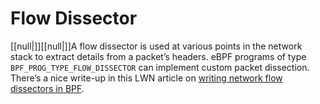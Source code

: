 # Flow Dissector

[[null|]][[null|]]A flow dissector is used at various points in the network stack to extract details from a packet’s headers. eBPF programs of type `BPF_PROG_TYPE_FLOW_DISSECTOR` can implement custom packet dissection. There’s a nice write-up in this LWN article on [writing network flow dissectors in BPF](https://oreil.ly/nFKLV).
